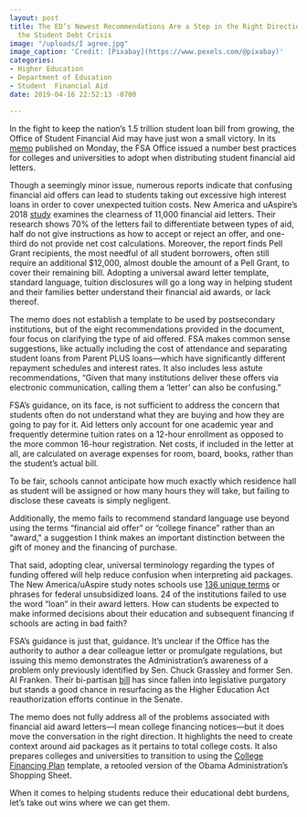 ```yaml
---
layout: post
title: The ED’s Newest Recommendations Are a Step in the Right Direction in Solving
  the Student Debt Crisis
image: "/uploads/I agree.jpg"
image_caption: 'Credit: [Pixabay](https://www.pexels.com/@pixabay)'
categories:
- Higher Education
- Department of Education
- Student  Financial Aid
date: 2019-04-16 22:52:13 -0700

---
```

In the fight to keep the nation’s 1.5 trillion student loan bill from growing, the Office of Student Financial Aid may have just won a small victory. In its [memo](https://ifap.ed.gov/eannouncements/041519RecWhatPostInstShouldWork2Avoid.html) published on Monday, the FSA Office issued a number best practices for colleges and universities to adopt when distributing student financial aid letters.

Though a seemingly minor issue, numerous reports indicate that confusing financial aid offers can lead to students taking out excessive high interest loans in order to cover unexpected tuition costs. New America and uAspire’s 2018 [study](https://www.newamerica.org/education-policy/policy-papers/decoding-cost-college/) examines the clearness of 11,000 financial aid letters. Their research shows 70% of the letters fail to differentiate between types of aid, half do not give instructions as how to accept or reject an offer, and one-third do not provide net cost calculations. Moreover, the report finds Pell Grant recipients, the most needful of all student borrowers, often still require an additional $12,000, almost double the amount of a Pell Grant, to cover their remaining bill. Adopting a universal award letter template, standard language, tuition disclosures will go a long way in helping student and their families better understand their financial aid awards, or lack thereof.

The memo does not establish a template to be used by postsecondary institutions, but of the eight recommendations provided in the document, four focus on clarifying the type of aid offered. FSA makes common sense suggestions, like actually including the cost of attendance and separating student loans from Parent PLUS loans—which have significantly different repayment schedules and interest rates. It also includes less astute recommendations, “Given that many institutions deliver these offers via electronic communication, calling them a ‘letter’ can also be confusing.”

FSA’s guidance, on its face, is not sufficient to address the concern that students often do not understand what they are buying and how they are going to pay for it. Aid letters only account for one academic year and frequently determine tuition rates on a 12-hour enrollment as opposed to the more common 16-hour registration. Net costs, if included in the letter at all, are calculated on average expenses for room, board, books, rather than the student’s actual bill.

To be fair, schools cannot anticipate how much exactly which residence hall as student will be assigned or how many hours they will take, but failing to disclose these caveats is simply negligent.

Additionally, the memo fails to recommend standard language use beyond using the terms “financial aid offer” or “college finance” rather than an “award," a suggestion I think makes an important distinction between the gift of money and the financing of purchase.

That said, adopting clear, universal terminology regarding the types of funding offered will help reduce confusion when interpreting aid packages. The New America/uAspire study notes schools use [136 unique terms](https://www.vox.com/2018/6/5/17425572/college-financial-aid-application-confusing-misleading) or phrases for federal unsubsidized loans. 24 of the institutions failed to use the word “loan” in their award letters. How can students be expected to make informed decisions about their education and subsequent financing if schools are acting in bad faith?

FSA’s guidance is just that, guidance. It’s unclear if the Office has the authority to author a dear colleague letter or promulgate regulations, but issuing this memo demonstrates the Administration’s awareness of a problem only previously identified by Sen. Chuck Grassley and former Sen. Al Franken. Their bi-partisan [bill](https://www.grassley.senate.gov/news/news-releases/grassley-franken-re-introduce-bipartisan-bills-help-students-understand-cost-0) has since fallen into legislative purgatory but stands a good chance in resurfacing as the Higher Education Act reauthorization efforts continue in the Senate.

The memo does not fully address all of the problems associated with financial aid award letters—I mean college financing notices—but it does move the conversation in the right direction. It highlights the need to create context around aid packages as it pertains to total college costs. It also prepares colleges and universities to transition to using the [College Financing Plan](https://ifap.ed.gov/eannouncements/011619CollegeFinancingPlanShoppingSheet1920.html) template, a retooled version of the Obama Administration’s Shopping Sheet.

When it comes to helping students reduce their educational debt burdens, let’s take out wins where we can get them.